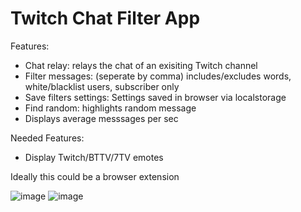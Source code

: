 # Twitch Chat Filter App

Features: 
- Chat relay: relays the chat of an exisiting Twitch channel
- Filter messages: (seperate by comma) includes/excludes words, white/blacklist users, subscriber only
- Save filters settings: Settings saved in browser via localstorage
- Find random: highlights random message
- Displays average messsages per sec

Needed Features:
- Display Twitch/BTTV/7TV emotes

Ideally this could be a browser extension

![image](https://user-images.githubusercontent.com/53848567/235595312-03a50154-29f5-4ecd-a182-11e27c7de531.png)
![image](https://user-images.githubusercontent.com/53848567/235595440-63fc70d6-6004-4387-95fd-1627e87e7a99.png)


